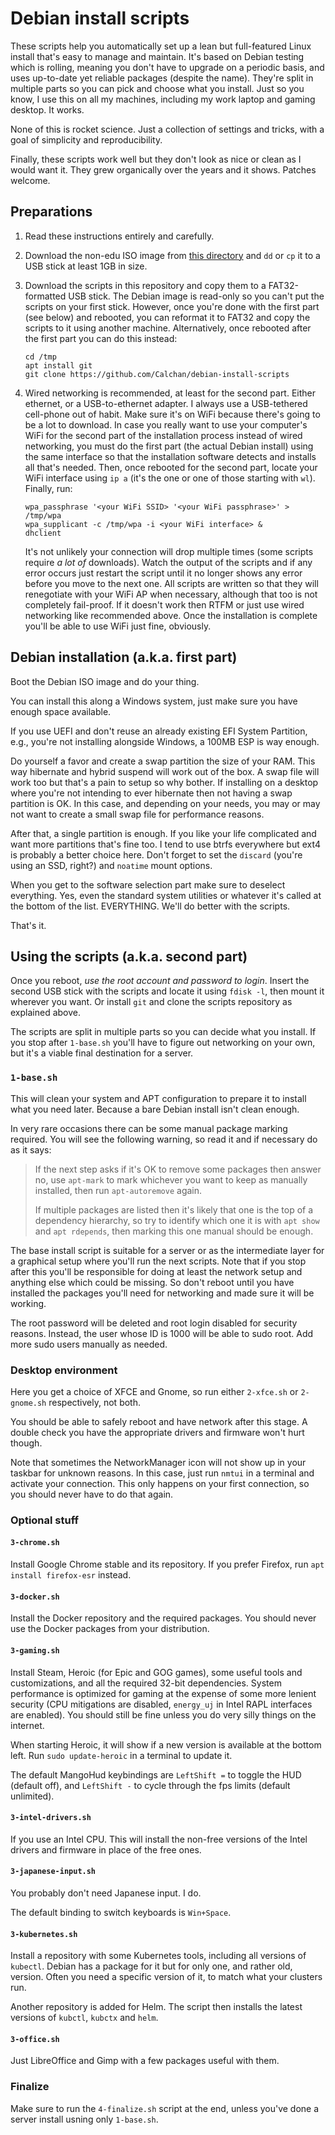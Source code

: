 # Debian install scripts

These scripts help you automatically set up a lean but full-featured Linux install that's easy to
manage and maintain. It's based on Debian testing which is rolling, meaning you don't have to
upgrade on a periodic basis, and uses up-to-date yet reliable packages (despite the name). They're
split in multiple parts so you can pick and choose what you install. Just so you know, I use this on
all my machines, including my work laptop and gaming desktop. It works.

None of this is rocket science. Just a collection of settings and tricks, with a goal of simplicity
and reproducibility.

Finally, these scripts work well but they don't look as nice or clean as I would want it. They grew
organically over the years and it shows. Patches welcome.


## Preparations

1. Read these instructions entirely and carefully.

2. Download the non-edu ISO image from
[this directory](https://cdimage.debian.org/cdimage/unofficial/non-free/cd-including-firmware/current/amd64/iso-cd/)
and `dd` or `cp` it to a USB stick at least 1GB in size.

3. Download the scripts in this repository and copy them to a FAT32-formatted USB stick. The Debian
   image is read-only so you can't put the scripts on your first stick. However, once you're done
   with the first part (see below) and rebooted, you can reformat it to FAT32 and copy the scripts
   to it using another machine. Alternatively, once rebooted after the first part you can do this
   instead:
   ```
   cd /tmp
   apt install git
   git clone https://github.com/Calchan/debian-install-scripts
   ```

4. Wired networking is recommended, at least for the second part. Either ethernet, or a
   USB-to-ethernet adapter. I always use a USB-tethered cell-phone out of habit. Make sure it's on
   WiFi because there's going to be a lot to download. In case you really want to use your
   computer's WiFi for the second part of the installation process instead of wired networking, you
   must do the first part (the actual Debian install) using the same interface so that the
   installation software detects and installs all that's needed. Then, once rebooted for the second
   part, locate your WiFi interface using `ip a` (it's the one or one of those starting with `wl`).
   Finally, run:
   ```
   wpa_passphrase '<your WiFi SSID> '<your WiFi passphrase>' > /tmp/wpa
   wpa_supplicant -c /tmp/wpa -i <your WiFi interface> &
   dhclient
   ```
   It's not unlikely your connection will drop multiple times (some scripts require _a lot of_
   downloads). Watch the output of the scripts and if any error occurs just restart the script until
   it no longer shows any error before you move to the next one. All scripts are written so that
   they will renegotiate with your WiFi AP when necessary, although that too is not completely
   fail-proof.
   If it doesn't work then RTFM or just use wired networking like recommended above. Once the
   installation is complete you'll be able to use WiFi just fine, obviously.


## Debian installation (a.k.a. first part)

Boot the Debian ISO image and do your thing.

You can install this along a Windows system, just make sure you have enough space available.

If you use UEFI and don't reuse an already existing EFI System Partition, e.g., you're not
installing alongside Windows, a 100MB ESP is way enough.

Do yourself a favor and create a swap partition the size of your RAM. This way hibernate and hybrid
suspend will work out of the box. A swap file will work too but that's a pain to setup so why
bother. If installing on a desktop where you're not intending to ever hibernate then not having a
swap partition is OK. In this case, and depending on your needs, you may or may not want to create a
small swap file for performance reasons.

After that, a single partition is enough. If you like your life complicated and want more partitions
that's fine too. I tend to use btrfs everywhere but ext4 is probably a better choice here. Don't
forget to set the `discard` (you're using an SSD, right?) and `noatime` mount options.

When you get to the software selection part make sure to deselect everything. Yes, even the standard
system utilities or whatever it's called at the bottom of the list. EVERYTHING. We'll do better with
the scripts.

That's it.


## Using the scripts (a.k.a. second part)

Once you reboot, _use the root account and password to login_. Insert the second USB stick with the
scripts and locate it using `fdisk -l`, then mount it wherever you want. Or install `git` and clone
the scripts repository as explained above.

The scripts are split in multiple parts so you can decide what you install. If you stop after
`1-base.sh` you'll have to figure out networking on your own, but it's a viable final destination
for a server.


### `1-base.sh`

This will clean your system and APT configuration to prepare it to install what you need later.
Because a bare Debian install isn't clean enough.

In very rare occasions there can be some manual package marking required. You will see the following
warning, so read it and if necessary do as it says:

> If the next step asks if it's OK to remove some packages then answer no, use `apt-mark` to mark
  whichever you want to keep as manually installed, then run `apt-autoremove` again.
>
> If multiple packages are listed then it's likely that one is the top of a dependency hierarchy, so
  try to identify which one it is with `apt show` and `apt rdepends`, then marking this one manual
  should be enough.

The base install script is suitable for a server or as the intermediate layer for a graphical setup
where you'll run the next scripts. Note that if you stop after this you'll be responsible for doing
at least the network setup and anything else which could be missing. So don't reboot until you have
installed the packages you'll need for networking and made sure it will be working.

The root password will be deleted and root login disabled for security reasons. Instead, the user
whose ID is 1000 will be able to sudo root. Add more sudo users manually as needed.


### Desktop environment

Here you get a choice of XFCE and Gnome, so run either `2-xfce.sh` or `2-gnome.sh` respectively, not
both.

You should be able to safely reboot and have network after this stage. A double check you have the
appropriate drivers and firmware won't hurt though.

Note that sometimes the NetworkManager icon will not show up in your taskbar for unknown reasons. In
this case, just run `nmtui` in a terminal and activate your connection. This only happens on your
first connection, so you should never have to do that again.


### Optional stuff


#### `3-chrome.sh`

Install Google Chrome stable and its repository. If you prefer Firefox, run `apt install
firefox-esr` instead.


#### `3-docker.sh`

Install the Docker repository and the required packages. You should never use the Docker packages
from your distribution.

#### `3-gaming.sh`

Install Steam, Heroic (for Epic and GOG games), some useful tools and customizations, and all the
required 32-bit dependencies. System performance is optimized for gaming at the expense of some more
lenient security (CPU mitigations are disabled, `energy_uj` in Intel RAPL interfaces are enabled).
You should still be fine unless you do very silly things on the internet.

When starting Heroic, it will show if a new version is available at the bottom left. Run `sudo
update-heroic` in a terminal to update it.

The default MangoHud keybindings are `LeftShift =` to toggle the HUD (default off), and `LeftShift
-` to cycle through the fps limits (default unlimited).


#### `3-intel-drivers.sh`

If you use an Intel CPU. This will install the non-free versions of the Intel drivers and firmware
in place of the free ones.


#### `3-japanese-input.sh`

You probably don't need Japanese input. I do.

The default binding to switch keyboards is `Win+Space`.


#### `3-kubernetes.sh`

Install a repository with some Kubernetes tools, including all versions of `kubectl`. Debian has a
package for it but for only one, and rather old, version. Often you need a specific version of it,
to match what your clusters run.

Another repository is added for Helm. The script then installs the latest versions of `kubctl`,
`kubctx` and `helm`.


#### `3-office.sh`

Just LibreOffice and Gimp with a few packages useful with them.


### Finalize

Make sure to run the `4-finalize.sh` script at the end, unless you've done a server install usning
only `1-base.sh`.
